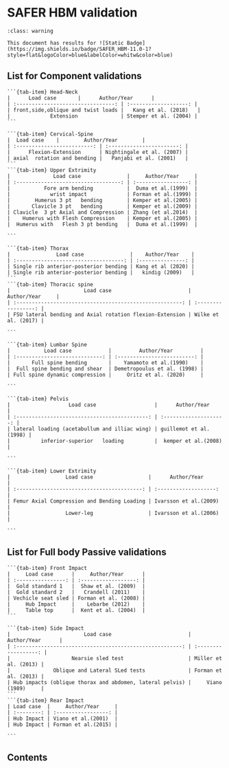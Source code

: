 # SAFER HBM validation

 ```{admonition} Draft report
:class: warning 

This document has results for ![Static Badge](https://img.shields.io/badge/SAFER_HBM-11.0-1?style=flat&logoColor=blue&labelColor=whitw&color=blue)
```

## List for Component validations

````{tab-set}
```{tab-item} Head-Neck
|      Load case       |      Author/Year      |
| :--------------------------------: | :-------------------: |
| front,side,oblique and twist loads |   Kang et al. (2018)   |
|             Extension              | Stemper et al. (2004) |
```

```{tab-item} Cervical-Spine
|  Load case    |        Author/Year        |
| :-------------------------: | :-----------------------: |
|      Flexion-Extension      | Nightingale et al. (2007) |
| axial  rotation and bending |   Panjabi et al. (2001)   |
```
```{tab-item} Upper Extrimity
|              Load case               |     Author/Year     |
| :----------------------------------: | :-----------------: |
|           Fore arm bending           |  Duma et al.(1999)  |
|             wrist impact             | Forman et al.(1999) |
|        Humerus 3 pt   bending        | Kemper et al.(2005) |
|       Clavicle 3 pt   bending        | Kemper et al.(2009) |
| Clavicle  3 pt Axial and Compression | Zhang (et al.2014)  |
|    Humerus with Flesh Compression    | Kemper et al.(2005) |
|  Humerus with   Flesh 3 pt bending   |  Duma et al.(1999)  |

```

```{tab-item} Thorax
|               Load case               |    Author/Year    |
| :-----------------------------------: | :---------------: |
| Single rib anterior-posterior bending | Kang et al (2020) |
| Single rib anterior-posterior bending |   kindig (2009)   |
```
```{tab-item} Thoracic spine
|                        Load case                         |     Author/Year     |
| :------------------------------------------------------: | :-----------------: |
| FSU lateral bending and Axial rotation flexion-Extension | Wilke et al. (2017) |

```

```{tab-item} Lumbar Spine
|           Load case            |         Author/Year         |
| :----------------------------: | :-------------------------: |
|       Full spine bending       |    Yamamoto et al.(1990)    |
|  Full spine bending and shear  | Demetropoulus et al. (1998) |
| Full spine dynamic compression |     Oritz et al. (2020)     |

```

```{tab-item} Pelvis
|                   Load case                   |      Author/Year       |
| :-------------------------------------------: | :--------------------: |
| lateral loading (acetabullum and illiac wing) | guillemot et al.(1998) |
|          inferior-superior   loading          |  kemper et al.(2008)   |

```

```{tab-item} Lower Extrimity
|                  Load case                  |      Author/Year      |
| :-----------------------------------------: | :-------------------: |
| Femur Axial Compression and Bending Loading | Ivarsson et al.(2009) |
|                  Lower-leg                  | Ivarsson et al.(2006) |

```
````

## List for Full body Passive validations

````{tab-set}
```{tab-item} Front Impact
|     Load case      |     Author/Year      |
| :----------------: | :------------------: |
|  Gold standard 1   |  Shaw et al. (2009)  |
|  Gold standard 2   |   Crandell (2011)    |
| Vechicle seat sled | Forman et al. (2008) |
|     Hub Impact     |    Lebarbe (2012)    |
|     Table top      |  Kent et al. (2004)  |
```

```{tab-item} Side Impact
|                        Load case                         |     Author/Year      |
| :------------------------------------------------------: | :------------------: |
|                    Nearsie sled test                     | Miller et al. (2013) |
|              Oblique and Lateral SLed tests              | Forman et al. (2013) |
| Hub impacts (oblique thorax and abdomen, lateral pelvis) |     Viano (1989)     |
```
```{tab-item} Rear Impact
| Load case  |     Author/Year     |
| :--------: | :-----------------: |
| Hub Impact | Viano et al.(2001)  |
| Hub Impact | Forman et al.(2015) |

```
````

## Contents

```{tableofcontents}
```
